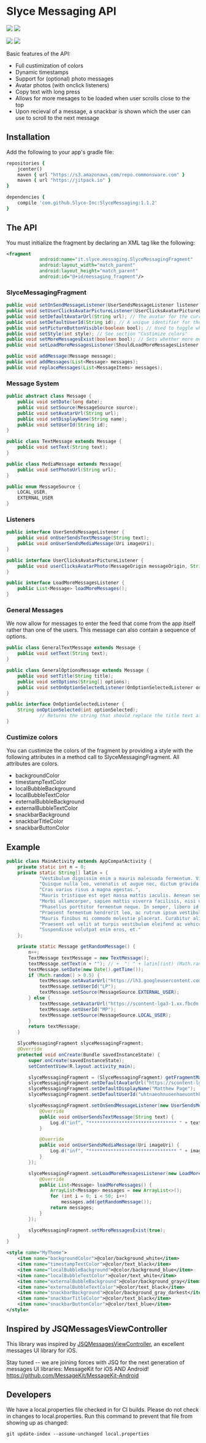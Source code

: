 # Slyce Messaging API

![](https://circleci.com/gh/snipsnap/SlyceMessaging.svg?style=shield&circle-token=46075f470208f71a4836c234126bb773c51219d8) [![](https://jitpack.io/v/Slyce-Inc/SlyceMessaging.svg)](https://jitpack.io/#Slyce-Inc/SlyceMessaging)


![](sample-photos/example.png?raw=true) ![](sample-photos/chat-with-image.png?raw=true)

Basic features of the API:

 * Full custimization of colors
 * Dynamic timestamps
 * Support for (optional) photo messages
 * Avatar photos (with onclick listeners)
 * Copy text with long press
 * Allows for more mesages to be loaded when user scrolls close to the top
 * Upon recieval of a message, a snackbar is shown which the user can use to scroll to the next message

## Installation

Add the following to your app's gradle file:

```ruby
repositories {
    jcenter()
    maven { url "https://s3.amazonaws.com/repo.commonsware.com" }
    maven { url "https://jitpack.io" }
}

dependencies {
    compile 'com.github.Slyce-Inc:SlyceMessaging:1.1.2'
}
```

## The API

You must initialize the fragment by declaring an XML tag like the following:

```xml
<fragment
            android:name="it.slyce.messaging.SlyceMessagingFragment"
            android:layout_width="match_parent"
            android:layout_height="match_parent"
            android:id="@+id/messaging_fragment"/>
```

### SlyceMessagingFragment

```java
public void setOnSendMessageListener(UserSendsMessageListener listener); // gets called when the user sends a message
public void setUserClicksAvatarPictureListener(UserClicksAvatarPictureListener listener); // gets called when a user clicks an avatar photo. Optional.
public void setDefaultAvatarUrl(String url); // The avatar for the current user.
public void setDefaultUserId(String id); // A unique identifier for the current user.
public void setPictureButtonVisible(boolean bool); // Used to toggle whether the user can send picture messages. Default is true.
public void setStyle(int style); // See section "Custimize colors"
public void setMoreMessagesExist(boolean bool); // Sets whether more messages can be loaded from the top
public void setLoadMoreMessagesListener(ShouldLoadMoreMessagesListener listener); // Gets called when the user scrolls close to the top, if relevent

public void addMessage(Message message);
public void addMessages(List<Message> messages);
public void replaceMessages(List<MessageItems> messages);
```

### Message System
```java
public abstract class Message {
    public void setDate(long date);
	public void setSource(MessageSource source);
	public void setAvatarUrl(String url);
	public void setDisplayName(String name);
	public void setUserId(String id);
}

public class TextMessage extends Message {
	public void setText(String text);
}

public class MediaMessage extends Message{
	public void setPhotoUrl(String url);
}

public enum MessageSource {
	LOCAL_USER,
	EXTERNAL_USER
}
```

### Listeners
```java
public interface UserSendsMessageListener {
	public void onUserSendsTextMessage(String text);
	public void onUserSendsMediaMessage(Uri imageUri);
}

public interface UserClicksAvatarPictureListener {
	public void userClicksAvatarPhoto(MessageOrigin messageOrigin, String userId);
}

public interface LoadMoreMessagesListener {
    public List<Message> loadMoreMessages();
}
```

### General Messages
We now allow for messages to enter the feed that come from the app itself rather than one of the users. This message can also contain a sequence of options.

```java
public class GeneralTextMessage extends Message {
    public void setText(String text);
}

public class GeneralOptionsMessage extends Message {
    public void setTitle(String title);
    public void setOptions(String[] options);
    public void setOnOptionSelectedListener(OnOptionSelectedListener onOptionSelectedListener);
}

public interface OnOptionSelectedListener {
    String onOptionSelected(int optionSelected); 
            // Returns the string that should replace the title text after the options are removed.
}
```

### Custimize colors

You can custimize the colors of the fragment by providing a style with the following attributes in a method call to SlyceMessagingFragment. All attributes are colors.

* backgroundColor
* timestampTextColor
* localBubbleBackground
* localBubbleTextColor
* externalBubbleBackground
* externalBubbleTextColor
* snackbarBackground
* snackbarTitleColor
* snackbarButtonColor

## Example

```java
public class MainActivity extends AppCompatActivity {
    private static int n = 0;
    private static String[] latin = {
            "Vestibulum dignissim enim a mauris malesuada fermentum. Vivamus tristique consequat turpis, pellentesque.",
            "Quisque nulla leo, venenatis ut augue nec, dictum gravida nibh. Donec augue nisi, volutpat nec libero.",
            "Cras varius risus a magna egestas.",
            "Mauris tristique est eget massa mattis iaculis. Aenean sed purus tempus, vestibulum ante eget, vulputate mi. Pellentesque hendrerit luctus tempus. Cras feugiat orci.",
            "Morbi ullamcorper, sapien mattis viverra facilisis, nisi urna sagittis nisi, at luctus lectus elit.",
            "Phasellus porttitor fermentum neque. In semper, libero id mollis.",
            "Praesent fermentum hendrerit leo, ac rutrum ipsum vestibulum at. Curabitur pellentesque augue.",
            "Mauris finibus mi commodo molestie placerat. Curabitur aliquam metus vitae erat vehicula ultricies. Sed non quam nunc.",
            "Praesent vel velit at turpis vestibulum eleifend ac vehicula leo. Nunc lacinia tellus eget ipsum consequat fermentum. Nam purus erat, mollis sed ullamcorper nec, efficitur.",
            "Suspendisse volutpat enim eros, et."
    };

    private static Message getRandomMessage() {
        n++;
        TextMessage textMessage = new TextMessage();
        textMessage.setText(n + ""); // +  ": " + latin[(int) (Math.random() * 10)]);
        textMessage.setDate(new Date().getTime());
        if (Math.random() > 0.5) {
            textMessage.setAvatarUrl("https://lh3.googleusercontent.com/-Y86IN-vEObo/AAAAAAAAAAI/AAAAAAAKyAM/6bec6LqLXXA/s0-c-k-no-ns/photo.jpg");
            textMessage.setUserId("LP");
            textMessage.setSource(MessageSource.EXTERNAL_USER);
        } else {
            textMessage.setAvatarUrl("https://scontent-lga3-1.xx.fbcdn.net/v/t1.0-9/10989174_799389040149643_722795835011402620_n.jpg?oh=bff552835c414974cc446043ac3c70ca&oe=580717A5");
            textMessage.setUserId("MP");
            textMessage.setSource(MessageSource.LOCAL_USER);
        }
        return textMessage;
    }

    SlyceMessagingFragment slyceMessagingFragment;
    @Override
    protected void onCreate(Bundle savedInstanceState) {
        super.onCreate(savedInstanceState);
        setContentView(R.layout.activity_main);

        slyceMessagingFragment = (SlyceMessagingFragment) getFragmentManager().findFragmentById(R.id.fragment_for_slyce);
        slyceMessagingFragment.setDefaultAvatarUrl("https://scontent-lga3-1.xx.fbcdn.net/v/t1.0-9/10989174_799389040149643_722795835011402620_n.jpg?oh=bff552835c414974cc446043ac3c70ca&oe=580717A5");
        slyceMessagingFragment.setDefaultDisplayName("Matthew Page");
        slyceMessagingFragment.setDefaultUserId("uhtnaeohnuoenhaeuonthhntouaetnheuontheuo");

        slyceMessagingFragment.setOnSendMessageListener(new UserSendsMessageListener() {
            @Override
            public void onUserSendsTextMessage(String text) {
                Log.d("inf", "******************************** " + text);
            }

            @Override
            public void onUserSendsMediaMessage(Uri imageUri) {
                Log.d("inf", "******************************** " + imageUri);
            }
        });

        slyceMessagingFragment.setLoadMoreMessagesListener(new LoadMoreMessagesListener() {
            @Override
            public List<Message> loadMoreMessages() {
                ArrayList<Message> messages = new ArrayList<>();
                for (int i = 0; i < 50; i++)
                    messages.add(getRandomMessage());
                return messages;
            }
        });

        slyceMessagingFragment.setMoreMessagesExist(true);
    }
}
```

```xml
<style name="MyTheme">
    <item name="backgroundColor">@color/background_white</item>
    <item name="timestampTextColor">@color/text_black</item>
    <item name="localBubbleBackground">@color/background_blue</item>
    <item name="localBubbleTextColor">@color/text_white</item>
    <item name="externalBubbleBackground">@color/background_gray</item>
    <item name="externalBubbleTextColor">@color/text_black</item>
    <item name="snackbarBackground">@color/background_gray_darkest</item>
    <item name="snackbarTitleColor">@color/text_black</item>
    <item name="snackbarButtonColor">@color/text_blue</item>
</style>
```
## Inspired by JSQMessagesViewController

This library was inspired by [JSQMessagesViewController](https://github.com/jessesquires/JSQMessagesViewController), an excellent messages UI library for iOS.

Stay tuned -- we are joining forces with JSQ for the next generation of messages UI libraries: MessageKit for iOS AND Android! https://github.com/MessageKit/MessageKit-Android

## Developers

We have a local.properties file checked in for CI builds. Please do not check in changes to local.properties. Run this command to prevent that file from showing up as changed:

```git update-index --assume-unchanged local.properties```
